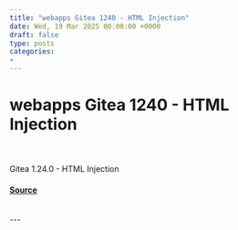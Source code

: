 ```yaml
---
title: "webapps Gitea 1240 - HTML Injection"
date: Wed, 19 Mar 2025 00:00:00 +0000
draft: false
type: posts
categories: 
- 
---
```

# webapps Gitea 1240 - HTML Injection

<br/>

<br/>
Gitea 1.24.0 - HTML Injection

#### [Source](https://www.exploit-db.com/exploits/52087)

<br/>
---
